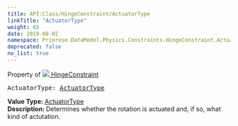 ```yaml
---
title: API:Class/HingeConstraint/ActuatorType
linkTitle: "ActuatorType"
weight: 65
date: 2019-08-02
namespace: Primrose.DataModel.Physics.Constraints.HingeConstraint.ActuatorType
deprecated: false
no_list: true
---
```

Property of <a href="/docs/api-reference/Class/HingeConstraint"><img src="/icons/silk/axle.png"/>&nbsp;HingeConstraint</a>
<pre class="method-declaration">
ActuatorType: <a class="type" href="/docs/api-reference/Enum/ActuatorType">ActuatorType</a></pre>
<b>Value Type: </b>
<a class="type" href="/docs/api-reference/Enum/ActuatorType">ActuatorType</a>
<br/>
<b>Description: </b>
Determines whether the rotation is actuated and, if so, what kind of actutation.

